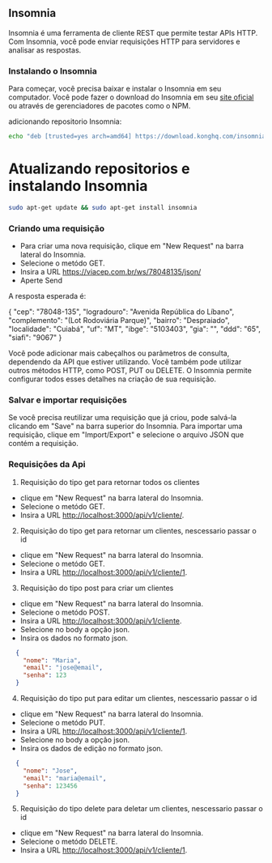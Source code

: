## Insomnia

Insomnia é uma ferramenta de cliente REST que permite testar APIs HTTP. Com Insomnia, você pode enviar requisições HTTP para servidores e analisar as respostas.

### Instalando o Insomnia

Para começar, você precisa baixar e instalar o Insomnia em seu computador. Você pode fazer o download do Insomnia em seu [site oficial](https://insomnia.rest/download) ou através de gerenciadores de pacotes como o NPM.

adicionando repositorio Insomnia:

```bash
echo "deb [trusted=yes arch=amd64] https://download.konghq.com/insomnia-ubuntu/ default all" | sudo tee -a /etc/apt/sources.list.d/insomnia.list
```

# Atualizando repositorios e instalando Insomnia

```bash
sudo apt-get update && sudo apt-get install insomnia
```

### Criando uma requisição

- Para criar uma nova requisição, clique em "New Request" na barra lateral do Insomnia.
- Selecione o metódo GET.
- Insira a URL <https://viacep.com.br/ws/78048135/json/>
- Aperte Send

A resposta esperada é:

{
  "cep": "78048-135",
  "logradouro": "Avenida República do Líbano",
  "complemento": "(Lot Rodoviária Parque)",
  "bairro": "Despraiado",
  "localidade": "Cuiabá",
  "uf": "MT",
  "ibge": "5103403",
  "gia": "",
  "ddd": "65",
  "siafi": "9067"
}

Você pode adicionar mais cabeçalhos ou parâmetros de consulta, dependendo da API que estiver utilizando. Você também pode utilizar outros métodos HTTP, como POST, PUT ou DELETE. O Insomnia permite configurar todos esses detalhes na criação de sua requisição.

### Salvar e importar requisições

Se você precisa reutilizar uma requisição que já criou, pode salvá-la clicando em "Save" na barra superior do Insomnia. Para importar uma requisição, clique em "Import/Export" e selecione o arquivo JSON que contém a requisição.

### Requisições da Api

1. Requisição do tipo get para retornar todos os clientes

- clique em "New Request" na barra lateral do Insomnia.
- Selecione o metódo GET.
- Insira a URL <http://localhost:3000/api/v1/cliente/>.

2. Requisição do tipo get para retornar um clientes, nescessario passar o id

- clique em "New Request" na barra lateral do Insomnia.
- Selecione o metódo GET.
- Insira a URL <http://localhost:3000/api/v1/cliente/1>.

3. Requisição do tipo post para criar um clientes

- clique em "New Request" na barra lateral do Insomnia.
- Selecione o metódo POST.
- Insira a URL <http://localhost:3000/api/v1/cliente>.
- Selecione no body a opção json.
- Insira os dados no formato json.

```json
  {
    "nome": "Maria", 
    "email": "jose@email", 
    "senha": 123
  }
```

4. Requisição do tipo put para editar um clientes, nescessario passar o id

- clique em "New Request" na barra lateral do Insomnia.
- Selecione o metódo PUT.
- Insira a URL <http://localhost:3000/api/v1/cliente/1>.
- Selecione no body a opção json.
- Insira os dados de edição no formato json.

```json
  {
    "nome": "Jose", 
    "email": "maria@email", 
    "senha": 123456
  }
```

5. Requisição do tipo delete para deletar um clientes, nescessario passar o id

- clique em "New Request" na barra lateral do Insomnia.
- Selecione o metódo DELETE.
- Insira a URL <http://localhost:3000/api/v1/cliente/1>.

